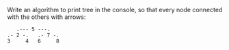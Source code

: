 Write an algorithm to print tree in the console, so that every node connected with the others with arrows:

```
   .--- 5 ---.
.- 2 -.   .- 7 -.
3     4   6     8
```

